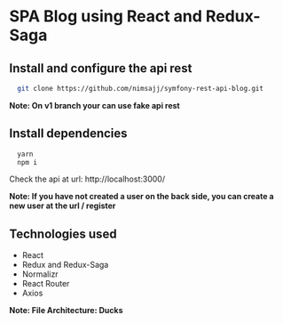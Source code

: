 # SPA Blog using React and Redux-Saga

## Install and configure the api rest

```bash
  git clone https://github.com/nimsajj/symfony-rest-api-blog.git
```

**Note: On v1 branch your can use fake api rest**

## Install dependencies

```bash
  yarn
  npm i
```

Check the api at url: http://localhost:3000/

**Note: If you have not created a user on the back side, you can create a new user at the url / register**

## Technologies used

- React
- Redux and Redux-Saga
- Normalizr
- React Router
- Axios

**Note: File Architecture: Ducks**
